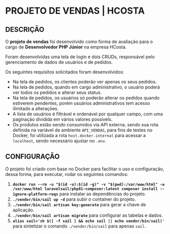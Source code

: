 # PROJETO DE VENDAS | HCOSTA

## DESCRIÇÃO

O **projeto de vendas** foi desenvolvido como forma de avaliação para o cargo de **Desenvolvedor PHP Júnior** na empresa HCosta.

Foram desenvolvidas uma tela de login e dois CRUDs, responsável pelo gerenciamento de dados de usuários e de pedidos.

Os seguintes requisitos solicitados foram desenvolvidos:
- Na tela de pedidos, os clientes poderão ver apenas os seus pedidos.
- Na tela de pedidos, quando em cargo administrativo, o usuário poderá ver todos os pedidos e alterar seus status.
- Na tela de pedidos, os usuários só poderão alterar os pedidos quando estiverem pendentes, porém usuários administrativos tem acesso ilimitado a alterações.
- A lista de usuários é filtrável e ordenável por qualquer campo, com uma paginação dividida em vários valores possívels.
- Os produtos estão sendo consumidos via API externa, sendo sua rota definida na variável de ambiente ```API_VENDAS```, para fins de testes no Docker, foi utilizada a rota ```host.docker.internal``` para acessar a ```localhost```, sendo necessário ajustar no ```.env```.

## CONFIGURAÇÃO

O projeto foi criado com base no Docker para facilitar o uso e configuração, dessa forma, para executar, rodar os seguintes comandos:

1) **```docker run --rm -u "$(id -u):$(id -g)" -v "$(pwd):/var/www/html" -w /var/www/html laravelsail/php81-composer:latest composer install --ignore-platform-reqs```** para instalar as dependências do projeto.
2) **```./vendor/bin/sail up -d```** para subir o container do projeto.
3) **```./vendor/bin/sail artisan key:generate```** para gerar a chave de aplicação.
4) **```./vendor/bin/sail artisan migrate```** para configurar as tabelas e dados.
5) **```alias sail='sh $([ -f sail ] && echo sail || echo vendor/bin/sail)'```** para sintetizar o comando ```./vendor/bin/sail``` para apenas ```sail```.